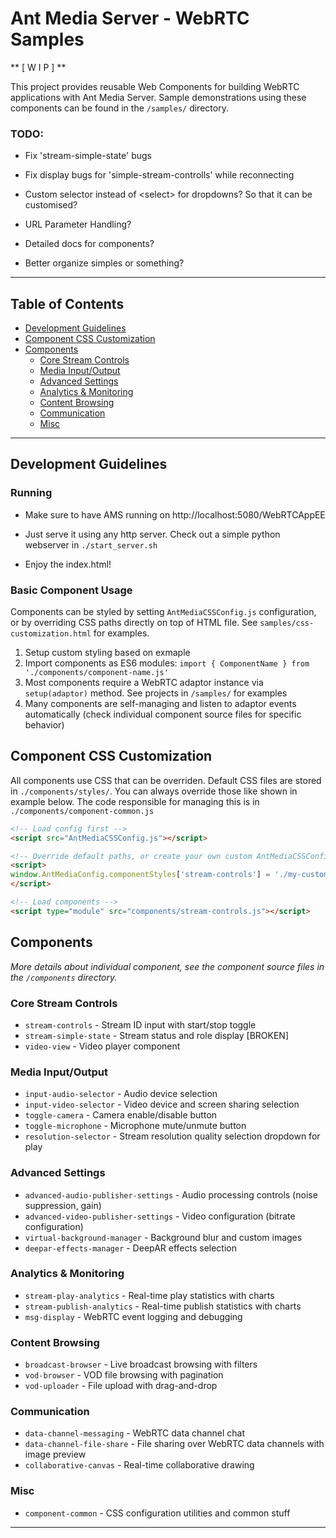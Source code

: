 # Ant Media Server - WebRTC Samples

** [ W I P ] **


This project provides reusable Web Components for building WebRTC applications with Ant Media Server. Sample demonstrations using these components can be found in the `/samples/` directory.

### TODO:
- Fix 'stream-simple-state' bugs
- Fix display bugs for 'simple-stream-controlls' while reconnecting

- Custom selector instead of \<select\> for dropdowns? So that it can be customised?
- URL Parameter Handling?
- Detailed docs for components?
- Better organize simples or something?

---

## Table of Contents

- [Development Guidelines](#development-guidelines)
- [Component CSS Customization](#component-css-customization)
- [Components](#components)
  - [Core Stream Controls](#core-stream-controls)
  - [Media Input/Output](#media-inputoutput)
  - [Advanced Settings](#advanced-settings)
  - [Analytics & Monitoring](#analytics--monitoring)
  - [Content Browsing](#content-browsing)
  - [Communication](#communication)
  - [Misc](#misc)

---

## Development Guidelines

### Running
 - Make sure to have AMS running on http://localhost:5080/WebRTCAppEE

 - Just serve it using any http server. Check out a simple python webserver in ``./start_server.sh``

 - Enjoy the index.html!

### Basic Component Usage
Components can be styled by setting `AntMediaCSSConfig.js` configuration, or by overriding CSS paths directly on top of HTML file. See `samples/css-customization.html` for examples.

1. Setup custom styling based on exmaple
2. Import components as ES6 modules: `import { ComponentName } from './components/component-name.js'`
3. Most components require a WebRTC adaptor instance via `setup(adaptor)` method. See projects in `/samples/` for examples
4. Many components are self-managing and listen to adaptor events automatically (check individual component source files for specific behavior)

## Component CSS Customization

All components use CSS that can be overriden. Default CSS files are stored in `./components/styles/`. You can always override those like shown in example below. The code responsible for managing this is in `./components/component-common.js`

```html
<!-- Load config first -->
<script src="AntMediaCSSConfig.js"></script>

<!-- Override default paths, or create your own custom AntMediaCSSConfig based on exisitng exmaple-->
<script>
window.AntMediaConfig.componentStyles['stream-controls'] = './my-custom.css';
</script>

<!-- Load components -->
<script type="module" src="components/stream-controls.js"></script>
```

## Components

*More details about individual component, see the component source files in the `/components` directory.*

### Core Stream Controls
- `stream-controls` - Stream ID input with start/stop toggle
- `stream-simple-state` - Stream status and role display  [BROKEN]
- `video-view` - Video player component

### Media Input/Output
- `input-audio-selector` - Audio device selection
- `input-video-selector` - Video device and screen sharing selection
- `toggle-camera` - Camera enable/disable button
- `toggle-microphone` - Microphone mute/unmute button
- `resolution-selector` - Stream resolution quality selection dropdown for play

### Advanced Settings
- `advanced-audio-publisher-settings` - Audio processing controls (noise suppression, gain)
- `advanced-video-publisher-settings` - Video configuration (bitrate configuration)
- `virtual-background-manager` - Background blur and custom images
- `deepar-effects-manager` - DeepAR effects selection

### Analytics & Monitoring
- `stream-play-analytics` - Real-time play statistics with charts
- `stream-publish-analytics` - Real-time publish statistics with charts
- `msg-display` - WebRTC event logging and debugging

### Content Browsing
- `broadcast-browser` - Live broadcast browsing with filters
- `vod-browser` - VOD file browsing with pagination
- `vod-uploader` - File upload with drag-and-drop

### Communication
- `data-channel-messaging` - WebRTC data channel chat
- `data-channel-file-share` - File sharing over WebRTC data channels with image preview
- `collaborative-canvas` - Real-time collaborative drawing

### Misc
- `component-common` - CSS configuration utilities and common stuff

---

